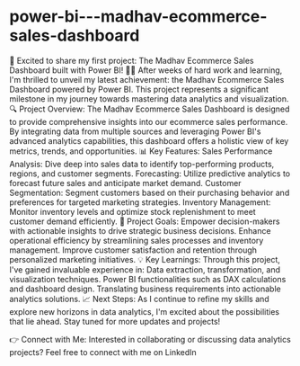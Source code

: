 # power-bi---madhav-ecommerce-sales-dashboard
🚀 Excited to share my first project: The Madhav Ecommerce Sales Dashboard built with Power BI! 🛒💼
After weeks of hard work and learning, I'm thrilled to unveil my latest achievement: the Madhav Ecommerce Sales Dashboard powered by Power BI. This project represents a significant milestone in my journey towards mastering data analytics and visualization.
🔍 Project Overview:
The Madhav Ecommerce Sales Dashboard is designed to provide comprehensive insights into our ecommerce sales performance. By integrating data from multiple sources and leveraging Power BI's advanced analytics capabilities, this dashboard offers a holistic view of key metrics, trends, and opportunities.
📊 Key Features:
Sales Performance Analysis: Dive deep into sales data to identify top-performing products, regions, and customer segments.
Forecasting: Utilize predictive analytics to forecast future sales and anticipate market demand.
Customer Segmentation: Segment customers based on their purchasing behavior and preferences for targeted marketing strategies.
Inventory Management: Monitor inventory levels and optimize stock replenishment to meet customer demand efficiently.
🎯 Project Goals:
Empower decision-makers with actionable insights to drive strategic business decisions.
Enhance operational efficiency by streamlining sales processes and inventory management.
Improve customer satisfaction and retention through personalized marketing initiatives.
💡 Key Learnings:
Through this project, I've gained invaluable experience in:
Data extraction, transformation, and visualization techniques.
Power BI functionalities such as DAX calculations and dashboard design.
Translating business requirements into actionable analytics solutions.
📈 Next Steps:
As I continue to refine my skills and explore new horizons in data analytics, I'm excited about the possibilities that lie ahead. Stay tuned for more updates and projects!

👉 Connect with Me:
Interested in collaborating or discussing data analytics projects? Feel free to connect with me on LinkedIn


